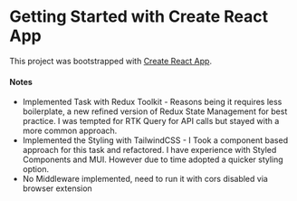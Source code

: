 # Getting Started with Create React App

This project was bootstrapped with [Create React App](https://github.com/facebook/create-react-app).

#### Notes

- Implemented Task with Redux Toolkit - Reasons being it requires less boilerplate, a new refined version of Redux State Management for best practice. I was tempted for RTK Query for API calls but stayed with a more common approach.
- Implemented the Styling with TailwindCSS - I Took a component based approach for this task and refactored. I have experience with Styled Components and MUI. However due to time adopted a quicker styling option.
- No Middleware implemented, need to run it with cors disabled via browser extension
